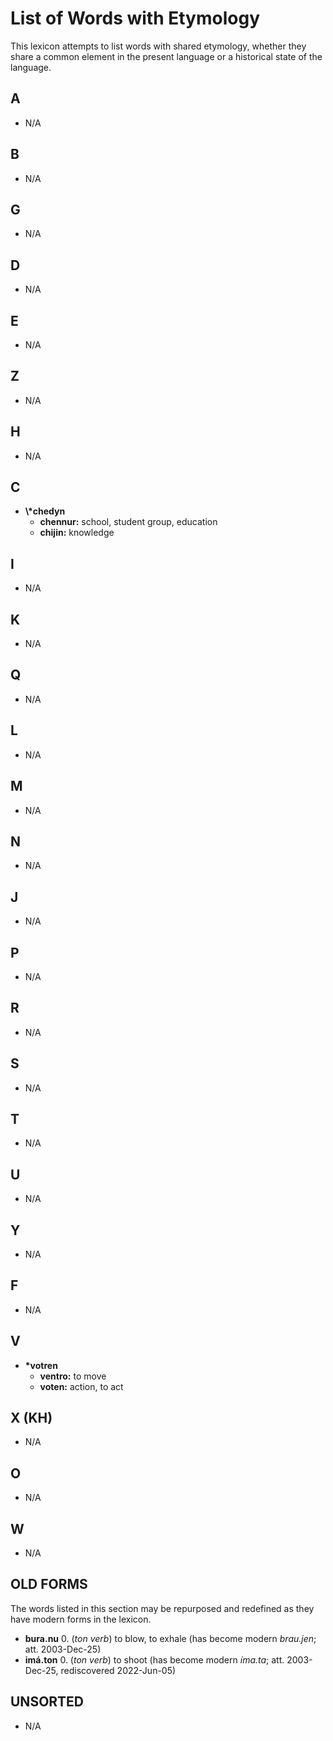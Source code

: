 # List of Words with Etymology

This lexicon attempts to list words with shared etymology, whether they share a common element in the present language or a historical state of the language.

## A

+ N/A

## B

+ N/A

## G

+ N/A

## D

+ N/A

## E

+ N/A

## Z

+ N/A

## H

+ N/A

## C

+ **\\\*chedyn**
  + **chennur:** school, student group, education
  + **chijin:** knowledge

## I

+ N/A

## K

+ N/A

## Q

+ N/A

## L

+ N/A

## M

+ N/A

## N

+ N/A

## J

+ N/A

## P

+ N/A

## R

+ N/A

## S

+ N/A

## T

+ N/A

## U

+ N/A

## Y

+ N/A

## F

+ N/A

## V

+ **\*votren**
  + **ventro:** to move
  + **voten:** action, to act

## X (KH)

+ N/A

## O

+ N/A

## W

+ N/A

## OLD FORMS

The words listed in this section may be repurposed and redefined as they have modern forms in the lexicon.

+ **bura.nu** 0. (_ton verb_) to blow, to exhale (has become modern _brau.jen_; att. 2003-Dec-25)
+ **imá.ton** 0. (_ton verb_) to shoot (has become modern _íma.ta_; att. 2003-Dec-25, rediscovered 2022-Jun-05)

## UNSORTED

+ N/A
